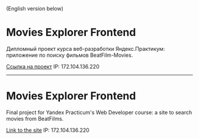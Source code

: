 (English version below)

# Movies Explorer Frontend

Дипломный проект курса веб-разработки Яндекс.Практикум: приложение по поиску фильмов BeatFilm-Movies. 

[Ссылка на проект](https://moviesexplorer.telekis.nomoredomains.xyz) IP: 172.104.136.220

---

# Movies Explorer Frontend

Final project for Yandex Practicum's Web Developer course: a site to search movies from BeatFilms.

[Link to the site](https://moviesexplorer.telekis.nomoredomains.xyz) IP: 172.104.136.220
